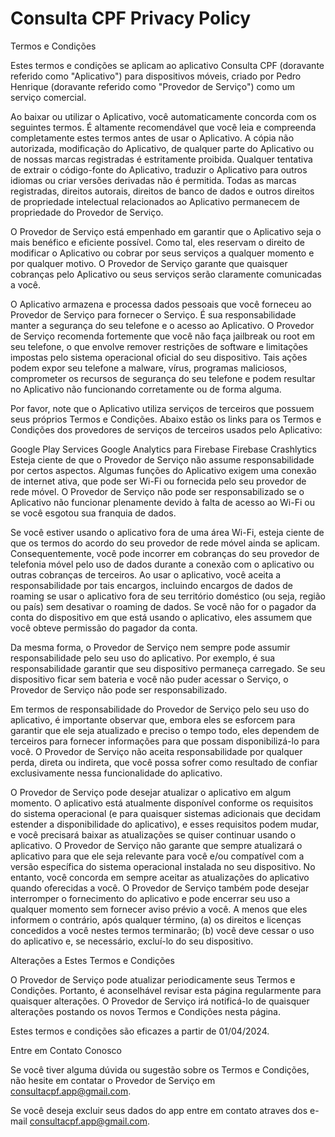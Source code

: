 # Consulta CPF Privacy Policy
Termos e Condições

Estes termos e condições se aplicam ao aplicativo Consulta CPF (doravante referido como "Aplicativo") para dispositivos móveis, criado por Pedro Henrique (doravante referido como "Provedor de Serviço") como um serviço comercial.

Ao baixar ou utilizar o Aplicativo, você automaticamente concorda com os seguintes termos. É altamente recomendável que você leia e compreenda completamente estes termos antes de usar o Aplicativo. A cópia não autorizada, modificação do Aplicativo, de qualquer parte do Aplicativo ou de nossas marcas registradas é estritamente proibida. Qualquer tentativa de extrair o código-fonte do Aplicativo, traduzir o Aplicativo para outros idiomas ou criar versões derivadas não é permitida. Todas as marcas registradas, direitos autorais, direitos de banco de dados e outros direitos de propriedade intelectual relacionados ao Aplicativo permanecem de propriedade do Provedor de Serviço.

O Provedor de Serviço está empenhado em garantir que o Aplicativo seja o mais benéfico e eficiente possível. Como tal, eles reservam o direito de modificar o Aplicativo ou cobrar por seus serviços a qualquer momento e por qualquer motivo. O Provedor de Serviço garante que quaisquer cobranças pelo Aplicativo ou seus serviços serão claramente comunicadas a você.

O Aplicativo armazena e processa dados pessoais que você forneceu ao Provedor de Serviço para fornecer o Serviço. É sua responsabilidade manter a segurança do seu telefone e o acesso ao Aplicativo. O Provedor de Serviço recomenda fortemente que você não faça jailbreak ou root em seu telefone, o que envolve remover restrições de software e limitações impostas pelo sistema operacional oficial do seu dispositivo. Tais ações podem expor seu telefone a malware, vírus, programas maliciosos, comprometer os recursos de segurança do seu telefone e podem resultar no Aplicativo não funcionando corretamente ou de forma alguma.

Por favor, note que o Aplicativo utiliza serviços de terceiros que possuem seus próprios Termos e Condições. Abaixo estão os links para os Termos e Condições dos provedores de serviços de terceiros usados pelo Aplicativo:

Google Play Services
Google Analytics para Firebase
Firebase Crashlytics
Esteja ciente de que o Provedor de Serviço não assume responsabilidade por certos aspectos. Algumas funções do Aplicativo exigem uma conexão de internet ativa, que pode ser Wi-Fi ou fornecida pelo seu provedor de rede móvel. O Provedor de Serviço não pode ser responsabilizado se o Aplicativo não funcionar plenamente devido à falta de acesso ao Wi-Fi ou se você esgotou sua franquia de dados.

Se você estiver usando o aplicativo fora de uma área Wi-Fi, esteja ciente de que os termos do acordo do seu provedor de rede móvel ainda se aplicam. Consequentemente, você pode incorrer em cobranças do seu provedor de telefonia móvel pelo uso de dados durante a conexão com o aplicativo ou outras cobranças de terceiros. Ao usar o aplicativo, você aceita a responsabilidade por tais encargos, incluindo encargos de dados de roaming se usar o aplicativo fora de seu território doméstico (ou seja, região ou país) sem desativar o roaming de dados. Se você não for o pagador da conta do dispositivo em que está usando o aplicativo, eles assumem que você obteve permissão do pagador da conta.

Da mesma forma, o Provedor de Serviço nem sempre pode assumir responsabilidade pelo seu uso do aplicativo. Por exemplo, é sua responsabilidade garantir que seu dispositivo permaneça carregado. Se seu dispositivo ficar sem bateria e você não puder acessar o Serviço, o Provedor de Serviço não pode ser responsabilizado.

Em termos de responsabilidade do Provedor de Serviço pelo seu uso do aplicativo, é importante observar que, embora eles se esforcem para garantir que ele seja atualizado e preciso o tempo todo, eles dependem de terceiros para fornecer informações para que possam disponibilizá-lo para você. O Provedor de Serviço não aceita responsabilidade por qualquer perda, direta ou indireta, que você possa sofrer como resultado de confiar exclusivamente nessa funcionalidade do aplicativo.

O Provedor de Serviço pode desejar atualizar o aplicativo em algum momento. O aplicativo está atualmente disponível conforme os requisitos do sistema operacional (e para quaisquer sistemas adicionais que decidam estender a disponibilidade do aplicativo), e esses requisitos podem mudar, e você precisará baixar as atualizações se quiser continuar usando o aplicativo. O Provedor de Serviço não garante que sempre atualizará o aplicativo para que ele seja relevante para você e/ou compatível com a versão específica do sistema operacional instalada no seu dispositivo. No entanto, você concorda em sempre aceitar as atualizações do aplicativo quando oferecidas a você. O Provedor de Serviço também pode desejar interromper o fornecimento do aplicativo e pode encerrar seu uso a qualquer momento sem fornecer aviso prévio a você. A menos que eles informem o contrário, após qualquer término, (a) os direitos e licenças concedidos a você nestes termos terminarão; (b) você deve cessar o uso do aplicativo e, se necessário, excluí-lo do seu dispositivo.

Alterações a Estes Termos e Condições

O Provedor de Serviço pode atualizar periodicamente seus Termos e Condições. Portanto, é aconselhável revisar esta página regularmente para quaisquer alterações. O Provedor de Serviço irá notificá-lo de quaisquer alterações postando os novos Termos e Condições nesta página.

Estes termos e condições são eficazes a partir de 01/04/2024.

Entre em Contato Conosco

Se você tiver alguma dúvida ou sugestão sobre os Termos e Condições, não hesite em contatar o Provedor de Serviço em consultacpf.app@gmail.com.

Se você deseja excluir seus dados do app entre em contato atraves dos e-mail consultacpf.app@gmail.com.
